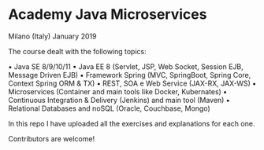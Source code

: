 # Academy Java Microservices
Milano (Italy) January 2019

The course dealt with the following topics:

▪ Java SE 8/9/10/11
▪ Java EE 8 (Servlet, JSP, Web Socket, Session EJB, Message Driven EJB) 
▪ Framework Spring (MVC, SpringBoot, Spring Core, Context Spring ORM & TX) 
▪ REST, SOA e Web Service (JAX-RX, JAX-WS) 
▪ Microservices (Container and main tools like Docker, Kubernates) 
▪ Continuous Integration & Delivery (Jenkins) and main tool (Maven) 
▪ Relational Databases and noSQL (Oracle, Couchbase, Mongo)

In this repo I have uploaded all the exercises and explanations for each one.

Contributors are welcome!